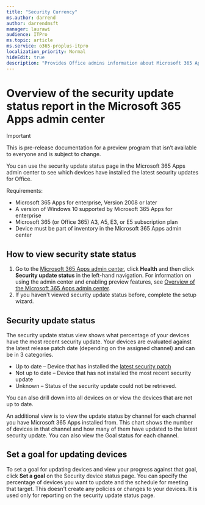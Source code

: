 ```yaml
---
title: "Security Currency"
ms.author: darrend
author: darrendmsft
manager: laurawi
audience: ITPro
ms.topic: article
ms.service: o365-proplus-itpro
localization_priority: Normal
hideEdit: true
description: "Provides Office admins information about Microsoft 365 Apps security currency within their environment"
---
```


# Overview of the security update status report in the Microsoft 365 Apps admin center

> [!IMPORTANT]
> This is pre-release documentation for a preview program that isn’t available to everyone and is subject to change.

You can use the security update status page in the Microsoft 365 Apps admin center to see which devices have installed the latest security updates for Office.

Requirements:
- Microsoft 365 Apps for enterprise, Version 2008 or later
- A version of Windows 10 supported by Microsoft 365 Apps for enterprise
- Microsoft 365 (or Office 365) A3, A5, E3, or E5 subscription plan
- Device must be part of inventory in the Microsoft 365 Apps admin center

## How to view security state status

1. Go to the [Microsoft 365 Apps admin center](https://config.office.com), click **Health** and then click **Security update status** in the left-hand navigation. For information on using the admin center and enabling preview features, see [Overview of the Microsoft 365 Apps admin center](overview.md).
2. If you haven't viewed security update status before, complete the setup wizard.

## Security update status

The security update status view shows what percentage of your devices have the most recent security update. Your devices are evaluated against the latest release patch date (depending on the assigned channel) and can be in 3 categories.

- Up to date – Device that has installed the [latest security patch](https://docs.microsoft.com/officeupdates/microsoft365-apps-security-updates)
- Not up to date – Device that has not installed the most recent security update
- Unknown – Status of the security update could not be retrieved.

You can also drill down into all devices on or view the devices that are not up to date.

An additional view is to view the update status by channel for each channel you have Microsoft 365 Apps installed from. This chart shows the number of devices in that channel and how many of them have updated to the latest security update. You can also view the Goal status for each channel.

## Set a goal for updating devices

To set a goal for updating devices and view your progress against that goal, click **Set a goal** on the Security device status page. You can specify the percentage of devices you want to update and the schedule for meeting that target. This doesn't create any policies or changes to your devices. It is used only for reporting on the security update status page.
